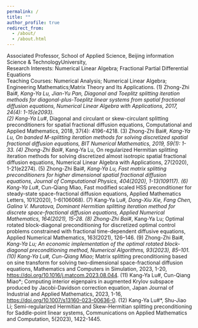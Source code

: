 ```yaml
---
permalink: /
title: ""
author_profile: true
redirect_from: 
  - /about/
  - /about.html
---
```


Associated Professor, School of Applied Science, Beijing information Science & TechnologyUniversity,  
Research Interests: Numerical Linear Algebra; Fractional Partial Differential Equations  
Teaching Courses: Numerical Analysis; Numerical Linear Algebra; Engineering Mathematics;Matrix Theory and lts Applications.
(1) Zhong-Zhi Bai#*, Kang-Ya Lu, Jian-Yu Pan, Diagonal and Toeplitz splitting iteration methods for diagonal-plus-Toeplitz linear systems from spatial fractional diffusion equations, Numerical Linear Algebra with Applications, 2017, 24(4): 1-15(e2093).  
(2) Kang-Ya Lu#*, Diagonal and circulant or skew-circulant splitting preconditioners for spatial fractional diffusion equations, Computational and Applied Mathematics, 2018, 37(4): 4196-4218.
(3) Zhong-Zhi Bai#*, Kang-Ya Lu, On banded M-splitting iteration methods for solving discretized spatial fractional diffusion equations, BIT Numerical Mathematics, 2019, 59(1): 1-33.
(4) Zhong-Zhi Bai#*, Kang-Ya Lu, On regularized Hermitian splitting iteration methods for solving discretized almost isotropic spatial fractional diffusion equations, Numerical Linear Algebra with Applications, 27(2020), 1-21(e2274).
(5) Zhong-Zhi Bai#*, Kang-Ya Lu, Fast matrix splitting preconditioners for higher dimensional spatial fractional diffusion equations, Journal of Computational Physics, 404(2020), 1-13(109117).
(6) Kang-Ya Lu#*, Cun-Qiang Miao, Fast modified scaled HSS preconditioner for steady-state space-fractional diffusion equations, Applied Mathematics Letters, 101(2020), 1-6(106068).
(7) Kang-Ya Lu#*, Dong-Xiu Xie, Fang Chen, Galina V. Muratova, Dominant Hermitian splitting iteration method for discrete space-fractional diffusion equations, Applied Numerical Mathematics, 164(2021), 15-28.
(8) Zhong-Zhi Bai#*, Kang-Ya Lu; Optimal rotated block-diagonal preconditioning for discretized optimal control problems constrained with fractional time-dependent diffusive equations, Applied Numerical Mathematics, 163(2021), 126–146.
(9) Zhong-Zhi Bai#*, Kang-Ya Lu; An economic implementation of the optimal rotated block-diagonal preconditioning method, Numerical Algorithms, 93(2023), 85–101. 
(10) Kang-Ya Lu#, Cun-Qiang Miao*; Matrix splitting preconditioning based on sine transform for solving two-dimensional space-fractional diffusion equations, Mathematics and Computers in Simulation, 2023, 1-20, https://doi.org/10.1016/j.matcom.2023.08.044.
(11) Kang-Ya Lu#, Cun-Qiang Miao*; Computing interior eigenpairs in augmented Krylov subspace produced by Jacobi-Davidson correction equation, Japan Journal of Industrial and Applied Mathematics, 2023, 1-16, https://doi.org/10.1007/s13160-023-00636-0.
(12) Kang-Ya Lu#*, Shu-Jiao Li; Semi-regularized Hermitian and Skew-Hermitian splitting preconditioning for Saddle-point linear systems, Communications on Applied Mathematics and Computation, 5(2023), 1422-1445.

